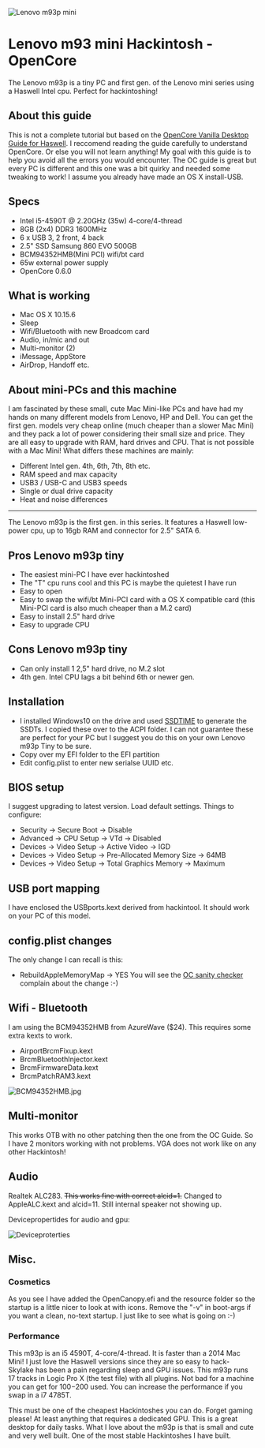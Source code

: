 ![Lenovo m93p mini](https://github.com/asle/lenovo_m93p_mini_hackintosh/blob/master/m93p.jpg?raw=true)

# Lenovo m93 mini Hackintosh - OpenCore
The Lenovo m93p is a tiny PC and first gen. of the Lenovo mini series using a Haswell Intel cpu. Perfect for hackintoshing!

## About this guide
This is not a complete tutorial but based on the [OpenCore Vanilla Desktop Guide for Haswell](https://dortania.github.io/OpenCore-Install-Guide/config.plist/haswell.html). I reccomend reading the guide carefully to understand OpenCore. Or else you will not learn anything! My goal with this guide is to help you avoid all the errors you would encounter. The OC guide is great but every PC is different and this one was a bit quirky and needed some tweaking to work! I assume you already have made an OS X install-USB.

## Specs
* Intel i5-4590T @ 2.20GHz (35w) 4-core/4-thread
* 8GB (2x4) DDR3 1600MHz
* 6 x USB 3, 2 front, 4 back
* 2.5" SSD Samsung 860 EVO 500GB
* BCM94352HMB(Mini PCI) wifi/bt card
* 65w external power supply
* OpenCore 0.6.0

## What is working
* Mac OS X 10.15.6
* Sleep
* Wifi/Bluetooth with new Broadcom card
* Audio, in/mic and out
* Multi-monitor (2)
* iMessage, AppStore
* AirDrop, Handoff etc.

## About mini-PCs and this machine
I am fascinated by these small, cute Mac Mini-like PCs and have had my hands on many different models from Lenovo, HP and Dell. You can get the first gen. models very cheap online (much cheaper than a slower Mac Mini) and they pack a lot of power considering their small size and price. They are all easy to upgrade with RAM, hard drives and CPU. That is not possible with a Mac Mini! What differs these machines are mainly:
* Different Intel gen. 4th, 6th, 7th, 8th etc.
* RAM speed and max capacity
* USB3 / USB-C and USB3 speeds
* Single or dual drive capacity 
* Heat and noise differences
___
The Lenovo m93p is the first gen. in this series. It features a Haswell low-power cpu, up to 16gb RAM and connector for 2.5" SATA 6.

## Pros Lenovo m93p tiny 
* The easiest mini-PC I have ever hackintoshed
* The "T" cpu runs cool and this PC is maybe the quietest I have run
* Easy to open
* Easy to swap the wifi/bt Mini-PCI card with a OS X compatible card (this Mini-PCI card is also much cheaper than a M.2 card)
* Easy to install 2.5" hard drive
* Easy to upgrade CPU

## Cons Lenovo m93p tiny  
* Can only install 1 2,5" hard drive, no M.2 slot
* 4th gen. Intel CPU lags a bit behind 6th or newer gen.

## Installation
* I installed Windows10 on the drive and used [SSDTIME](https://github.com/corpnewt/SSDTTime) to generate the SSDTs. I copied these over to the ACPI folder. I can not guarantee these are perfect for your PC but I suggest you do this on your own Lenovo m93p Tiny to be sure.
* Copy over my EFI folder to the EFI partition
* Edit config.plist to enter new serialse UUID etc.

## BIOS setup
I suggest upgrading to latest version. Load default settings. Things to configure: 
* Security -> Secure Boot -> Disable
* Advanced -> CPU Setup -> VTd -> Disabled
* Devices -> Video Setup -> Active Video -> IGD
* Devices -> Video Setup -> Pre-Allocated Memory Size -> 64MB
* Devices -> Video Setup -> Total Graphics Memory -> Maximum 

## USB port mapping
I have enclosed the USBports.kext derived from hackintool. It should work on your PC of this model.

## config.plist changes
The only change I can recall is this:
* RebuildAppleMemoryMap -> YES
You will see the [OC sanity checker](https://opencore.slowgeek.com/) complain about the change :-)

## Wifi - Bluetooth
I am using the BCM94352HMB from AzureWave ($24). This requires some extra kexts to work.
* AirportBrcmFixup.kext
* BrcmBluetoothInjector.kext
* BrcmFirmwareData.kext
* BrcmPatchRAM3.kext

![BCM94352HMB.jpg](https://github.com/asle/lenovo_m93p_mini_hackintosh/blob/master/BCM94352HMB.jpg?raw=true)

## Multi-monitor
This works OTB with no other patching then the one from the OC Guide. So I have 2 monitors working with not problems. VGA does not work like on any other Hackintosh!

## Audio
Realtek ALC283. ~~This works fine with correct alcid=1.~~ Changed to AppleALC.kext and alcid=11. Still internal speaker not showing up.


Devicepropertides for audio and gpu:

![Deviceproterties](https://github.com/asle/lenovo_m93p_mini_hackintosh/blob/master/lenovo_m93p_deviceproperties.png?raw=true)

## Misc.

### Cosmetics
As you see I have added the OpenCanopy.efi and the resource folder so the startup is a little nicer to look at with icons. Remove the "-v" in boot-args if you want a clean, no-text startup. I just like to see what is going on :-)

### Performance ###
This m93p is an i5 4590T, 4-core/4-thread. It is faster than a 2014 Mac Mini! I just love the Haswell versions since they are so easy to hack- Skylake has been a pain regarding sleep and GPU issues. This m93p runs 17 tracks in Logic Pro X (the test file) with all plugins. Not bad for a machine you can get for $100-$200 used. You can increase the performance if you swap in a i7 4785T. 

This must be one of the cheapest Hackintoshes you can do. Forget gaming please! At least anything that requires a dedicated GPU. This is a great desktop for daily tasks. What I love about the m93p is that is small and cute and very well built. One of the most stable Hackintoshes I have built.

